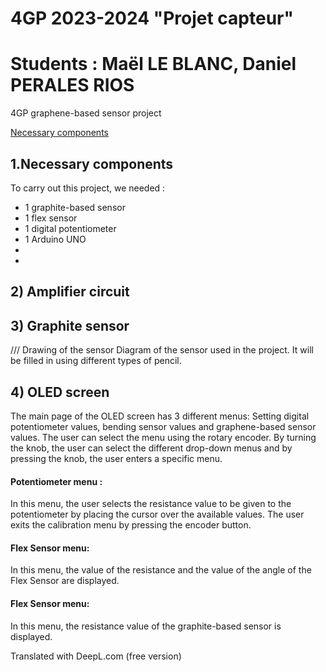# 4GP 2023-2024 "Projet capteur"
# Students : Maël LE BLANC, Daniel PERALES RIOS

4GP graphene-based sensor project

[Necessary components](#1.necessary-components)

## 1.Necessary components

To carry out this project, we needed : 
  - 1 graphite-based sensor
  - 1 flex sensor
  - 1 digital potentiometer
  - 1 Arduino UNO
  -
  -

## 2) Amplifier circuit 

## 3) Graphite sensor

/// Drawing of the sensor
 Diagram of the sensor used in the project. It will be filled in using different types of pencil. 

## 4) OLED screen
The main page of the OLED screen has 3 different menus: Setting digital potentiometer values, bending sensor values and graphene-based sensor values. The user can select the menu using the rotary encoder. By turning the knob, the user can select the different drop-down menus and by pressing the knob, the user enters a specific menu. 

#### Potentiometer menu :
In this menu, the user selects the resistance value to be given to the potentiometer by placing the cursor over the available values. The user exits the calibration menu by pressing the encoder button. 
#### Flex Sensor menu:
In this menu, the value of the resistance and the value of the angle of the Flex Sensor are displayed.  
#### Flex Sensor menu:
In this menu, the resistance value of the graphite-based sensor is displayed. 


Translated with DeepL.com (free version)
